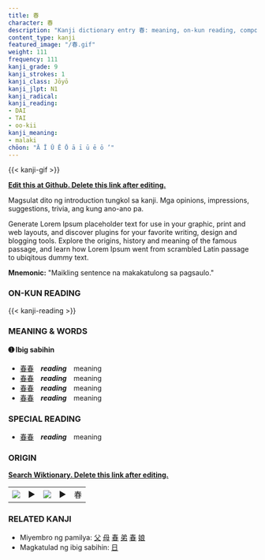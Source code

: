```yaml
---
title: 春
character: 春
description: "Kanji dictionary entry 春: meaning, on-kun reading, compounds, origin, related kanji"
content_type: kanji
featured_image: "/春.gif"
weight: 111
frequency: 111
kanji_grade: 9
kanji_strokes: 1
kanji_class: Jōyō
kanji_jlpt: N1
kanji_radical: 
kanji_reading: 
- DAI
- TAI
- oo-kii
kanji_meaning:
- malaki
chōon: "Ā Ī Ū Ē Ō ā ī ū ē ō ’"
---
```

[//]: # (Don't edit the line below. Kanji animated GIF code is automatically generated.)
{{< kanji-gif >}}

[//]: # (Edit below this line.)

**[Edit this at Github. Delete this link after editing.](https://github.com/tim0g/tim/tree/main/content/kanji/春/index.md)**

Magsulat dito ng introduction tungkol sa kanji. Mga opinions, impressions, suggestions, trivia, ang kung ano-ano pa.

Generate Lorem Ipsum placeholder text for use in your graphic, print and web layouts, and discover plugins for your favorite writing, design and blogging tools. Explore the origins, history and meaning of the famous passage, and learn how Lorem Ipsum went from scrambled Latin passage to ubiqitous dummy text.
 
**Mnemonic:** "Maikling sentence na makakatulong sa pagsaulo."

### ON-KUN READING

[//]: # (Don't edit the line below. ON-KUN READING code is automatically generated.)
{{< kanji-reading >}}

### MEANING & WORDS

#### ➊ **Ibig sabihin**
  - [春](../春)[春](../春)　***reading***　meaning
  - [春](../春)[春](../春)　***reading***　meaning
  - [春](../春)[春](../春)　***reading***　meaning
  - [春](../春)[春](../春)　***reading***　meaning

### SPECIAL READING
  - [春](../春)[春](../春)　***reading***　meaning

### ORIGIN

**[Search Wiktionary. Delete this link after editing.](https://wiktionary.org/wiki/春)**
<table class="kanji-table"><tr><td>
<img src="60px-春-bronze.svg.png">
</td><td>▶</td><td>
<img src="60px-春-oracle.svg.png">
</td><td>▶</td>
<td class="kanji-origin">春</td>
</tr></table>

### RELATED KANJI
- Miyembro ng pamilya: [父](../父) [母](../母) [春](../春) [弟](../弟) [春](../春) [娘](../娘)
- Magkatulad ng ibig sabihin: [日](../日)
